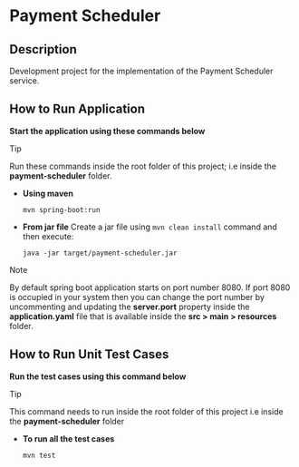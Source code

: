 # Payment Scheduler

## Description
Development project for the implementation of the Payment Scheduler service.

## How to Run Application

**Start the application using these commands below**

> [!TIP] 
> Run these commands inside the root folder of this project; i.e inside the **payment-scheduler** folder.


- **Using maven** 
  ```
  mvn spring-boot:run
  ```

- **From jar file**
  Create a jar file using `mvn clean install` command and then execute:
  ```
  java -jar target/payment-scheduler.jar
  ```

> [!NOTE]  
> By default spring boot application starts on port number 8080. If port 8080 is occupied in your system then you can change the port number by uncommenting and updating the **server.port** property inside the **application.yaml** file that is available inside the **src > main > resources** folder.


## How to Run Unit Test Cases

**Run the test cases using this command below**

> [!TIP] 
> This command needs to run inside the root folder of this project i.e inside the **payment-scheduler** folder

- **To run all the test cases**
  ```
  mvn test
  ```